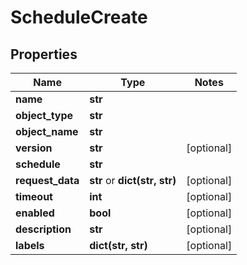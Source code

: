 # ScheduleCreate

## Properties
Name | Type | Notes
------------ | ------------- | -------------
**name** | **str** |
**object_type** | **str** |
**object_name** | **str** |
**version** | **str** | [optional]
**schedule** | **str** |
**request_data** | **str** or **dict(str, str)** | [optional]
**timeout** | **int** | [optional]
**enabled** | **bool** | [optional]
**description** | **str** | [optional]
**labels** | **dict(str, str)** | [optional]



